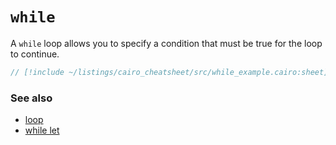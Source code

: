 # `while`

A `while` loop allows you to specify a condition that must be true for the loop to continue.

```rust
// [!include ~/listings/cairo_cheatsheet/src/while_example.cairo:sheet]
```

### See also

- [loop](/cairo_cheatsheet/loop)
- [while let](/cairo_cheatsheet/while_let)
